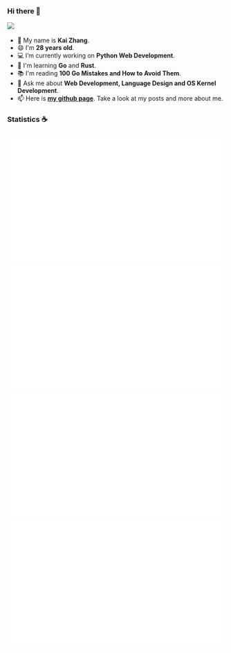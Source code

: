 ### Hi there 👋

![](https://komarev.com/ghpvc/?username=zhangkai803&color=brightgreen&style=plastic&label=PROFILE+VIEWS&base=1024)

- 👋 My name is **Kai Zhang**.
- 😄 I'm **28 years old**.
- 💻 I’m currently working on **Python Web Development**.
- 🌱 I'm learning **Go** and **Rust**.
- 📚 I'm reading **100 Go Mistakes and How to Avoid Them**.
- 💬 Ask me about **Web Development, Language Design and OS Kernel Development**.
- 📫 Here is [**my github page**](https://zhangkai803.github.io/). Take a look at my posts and more about me.

### Statistics ☕

![](https://raw.githubusercontent.com/zhangkai803/github-stats/master/generated/overview.svg#gh-dark-mode-only)
![](https://raw.githubusercontent.com/zhangkai803/github-stats/master/generated/languages.svg#gh-dark-mode-only)
![](https://raw.githubusercontent.com/zhangkai803/github-stats/master/generated/overview.svg#gh-light-mode-only)
![](https://raw.githubusercontent.com/zhangkai803/github-stats/master/generated/languages.svg#gh-light-mode-only)
